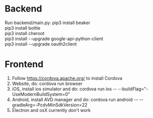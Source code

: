 # Backend
Run backend/main.py:
pip3 install beaker  
pip3 install bottle  
pip3 install cheroot  
pip3 install --upgrade google-api-python-client  
pip3 install --upgrade oauth2client  

# Frontend
1. Follow https://cordova.apache.org/ to install Cordova  
1. Website, do: cordova run browser  
1. iOS, install ios simulator and do: cordova run ios -- --buildFlag="-UseModernBuildSystem=0"  
1. Android, install AVD manager and do: cordova run android -- --gradleArg=-PcdvMinSdkVersion=22  
1. Electron and osX currently don't work  
